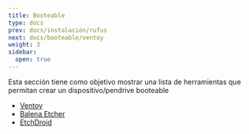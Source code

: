 ```yaml
---
title: Booteable
type: docs
prev: docs/instalación/rufus
next: docs/booteable/ventoy
weight: 3
sidebar:
  open: true
---
```


Esta sección tiene como objetivo mostrar una lista de herramientas que permitan crear un dispositivo/pendrive booteable


* [Ventoy](ventoy)
* [Balena Etcher](balena-etcher) 
* [EtchDroid](etchdroid)
